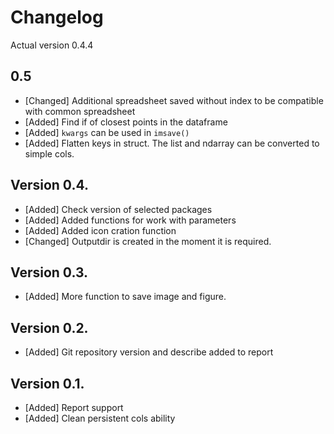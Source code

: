 # Changelog

Actual version 0.4.4

## 0.5

 * [Changed] Additional spreadsheet saved without index to be compatible with common spreadsheet
 * [Added] Find if of closest points in the dataframe
 * [Added] `kwargs` can be used in `imsave()`
 * [Added] Flatten keys in struct. The list and ndarray can be converted to simple cols.

## Version 0.4.

 * [Added] Check version of selected packages
 * [Added] Added functions for work with parameters
 * [Added] Added icon cration function
 * [Changed] Outputdir is created in the moment it is required. 

## Version 0.3.

 * [Added] More function to save image and figure. 

## Version 0.2.

 * [Added] Git repository version and describe added to report

## Version 0.1. 

 * [Added] Report support
 * [Added] Clean persistent cols ability
